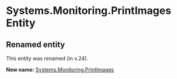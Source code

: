# Systems.Monitoring.PrintImages Entity

## Renamed entity

This entity was renamed (in v.24).

**New name:** [Systems.Monitoring.PrintImages](Systems.Monitoring.PrintImages.md)
